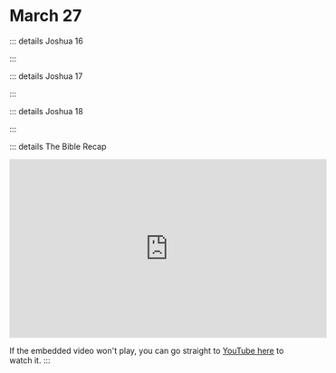 # March 27

::: details Joshua 16
<!--@include: @/bible/translations/bsb/06_jos/016.md-->
:::

::: details Joshua 17
<!--@include: @/bible/translations/bsb/06_jos/017.md-->
:::

::: details Joshua 18
<!--@include: @/bible/translations/bsb/06_jos/018.md-->
:::

::: details The Bible Recap
<iframe width="560" height="315" src="https://www.youtube.com/embed/GnFB6qwNDVU" title="YouTube video player" frameborder="0" allow="accelerometer; autoplay; clipboard-write; encrypted-media; gyroscope; picture-in-picture; web-share" referrerpolicy="strict-origin-when-cross-origin" allowfullscreen></iframe>

If the embedded video won't play, you can go straight to [YouTube here](https://youtu.be/GnFB6qwNDVU) to watch it.
:::
